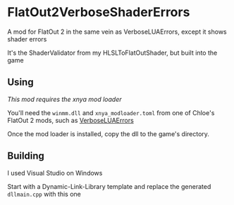 # FlatOut2VerboseShaderErrors
A mod for FlatOut 2 in the same vein as VerboseLUAErrors, except it shows shader errors

It's the ShaderValidator from my HLSLToFlatOutShader, but built into the game

## Using
*This mod requires the xnya mod loader*

You'll need the ```winmm.dll``` and ```xnya_modloader.toml``` from one of Chloe's FlatOut 2 mods, such as [VerboseLUAErrors](https://github.com/gaycoderprincess/FlatOut2VerboseLUAErrors)

Once the mod loader is installed, copy the dll to the game's directory.


## Building
I used Visual Studio on Windows

Start with a Dynamic-Link-Library template and replace the generated ```dllmain.cpp``` with this one
